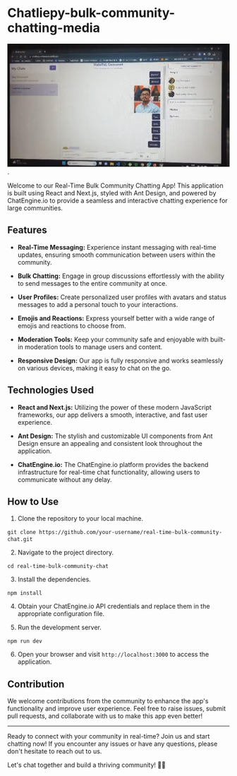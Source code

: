 # Chatliepy-bulk-community-chatting-media

![Weather App Screenshot](public/imago.jpg).


Welcome to our Real-Time Bulk Community Chatting App! This application is built using React and Next.js, styled with Ant Design, and powered by ChatEngine.io to provide a seamless and interactive chatting experience for large communities.

## Features

- **Real-Time Messaging:** Experience instant messaging with real-time updates, ensuring smooth communication between users within the community.

- **Bulk Chatting:** Engage in group discussions effortlessly with the ability to send messages to the entire community at once.

- **User Profiles:** Create personalized user profiles with avatars and status messages to add a personal touch to your interactions.

- **Emojis and Reactions:** Express yourself better with a wide range of emojis and reactions to choose from.

- **Moderation Tools:** Keep your community safe and enjoyable with built-in moderation tools to manage users and content.

- **Responsive Design:** Our app is fully responsive and works seamlessly on various devices, making it easy to chat on the go.

## Technologies Used

- **React and Next.js:** Utilizing the power of these modern JavaScript frameworks, our app delivers a smooth, interactive, and fast user experience.

- **Ant Design:** The stylish and customizable UI components from Ant Design ensure an appealing and consistent look throughout the application.

- **ChatEngine.io:** The ChatEngine.io platform provides the backend infrastructure for real-time chat functionality, allowing users to communicate without any delay.

## How to Use

1. Clone the repository to your local machine.

```
git clone https://github.com/your-username/real-time-bulk-community-chat.git
```

2. Navigate to the project directory.

```
cd real-time-bulk-community-chat
```

3. Install the dependencies.

```
npm install
```

4. Obtain your ChatEngine.io API credentials and replace them in the appropriate configuration file.

5. Run the development server.

```
npm run dev
```

6. Open your browser and visit `http://localhost:3000` to access the application.

## Contribution

We welcome contributions from the community to enhance the app's functionality and improve user experience. Feel free to raise issues, submit pull requests, and collaborate with us to make this app even better!

---

Ready to connect with your community in real-time? Join us and start chatting now! If you encounter any issues or have any questions, please don't hesitate to reach out to us.

Let's chat together and build a thriving community! 🎉✨
